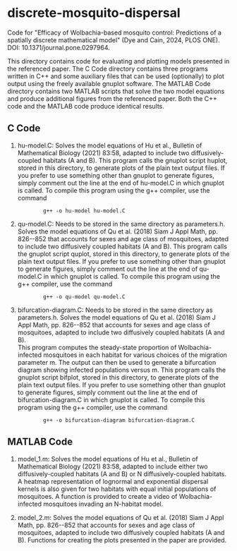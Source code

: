 # discrete-mosquito-dispersal
Code for "Efficacy of Wolbachia-based mosquito control: Predictions of a spatially discrete mathematical model" (Dye and Cain, 2024, PLOS ONE). DOI: 10.1371/journal.pone.0297964.

This directory contains code for evaluating and plotting models presented in the referenced paper. The C Code directory contains 
three programs written in C++ and some auxiliary files that can be used (optionally) to plot output using the 
freely available gnuplot software. The MATLAB Code directory contains two MATLAB scripts that solve the two model equations and
produce additional figures from the referenced paper. Both the C++ code and the MATLAB code produce identical results.

## C Code

1) hu-model.C:  Solves the model equations of Hu et al., Bulletin of Mathematical Biology 
(2021) 83:58, adapted to include two diffusively-coupled habitats (A and B).  This program 
calls the gnuplot script huplot, stored in this directory, to generate plots of the plain text 
output files.  If you prefer to use something other than gnuplot to generate figures, simply 
comment out the line at the end of hu-model.C in which gnuplot is called.  To compile this 
program using the g++ compiler, use the command

               g++ -o hu-model hu-model.C
   
2) qu-model.C:  Needs to be stored in the same directory as parameters.h.  Solves the model 
equations of Qu et al. (2018) Siam J Appl Math, pp. 826--852 that accounts for sexes and age 
class of mosquitoes, adapted to include two diffusively coupled habitats (A and B).  This 
program calls the gnuplot script quplot, stored in this directory, to generate plots of the 
plain text output files.  If you prefer to use something other than gnuplot to generate 
figures, simply comment out the line at the end of qu-model.C in which gnuplot is called.  To 
compile this program using the g++ compiler, use the command

               g++ -o qu-model qu-model.C

3) bifurcation-diagram.C:  Needs to be stored in the same directory as parameters.h.  Solves 
the model equations of Qu et al. (2018) Siam J Appl Math, pp. 826--852 that accounts for sexes 
and age class of mosquitoes, adapted to include two diffusively coupled habitats (A and B).  
This program computes the steady-state proportion of Wolbachia-infected mosquitoes in each 
habitat for various choices of the migration parameter m.  The output can then be used to 
generate a bifurcation diagram showing infected populations versus m. This program calls the 
gnuplot script bifplot, stored in this directory, to generate plots of the plain text output 
files.  If you prefer to use something other than gnuplot to generate figures, simply comment 
out the line at the end of bifurcation-diagram.C in which gnuplot is called.  To compile this 
program using the g++ compiler, use the command

               g++ -o bifurcation-diagram bifurcation-diagram.C

## MATLAB Code

1) model_1.m: Solves the model equations of Hu et al., Bulletin of Mathematical Biology 
(2021) 83:58, adapted to include either two diffusively-coupled habitats (A and B) or N
diffusively-coupled habitats. A heatmap representation of lognormal and exponential dispersal
kernels is also given for two habitats with equal initial populations of mosquitoes. A function
is provided to create a video of Wolbachia-infected mosquitoes invading an N-habitat model.

2) model_2.m: Solves the model equations of Qu et al. (2018) Siam J Appl Math, pp. 826--852 that
accounts for sexes and age class of mosquitoes, adapted to include two diffusively coupled habitats
(A and B). Functions for creating the plots presented in the paper are provided.
